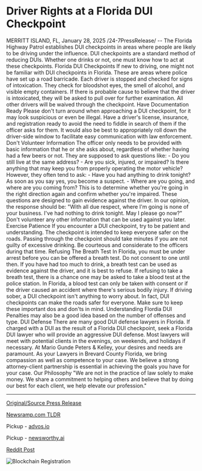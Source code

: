 # Driver Rights at a Florida DUI Checkpoint

MERRITT ISLAND, FL, January 28, 2025 /24-7PressRelease/ -- The Florida Highway Patrol establishes DUI checkpoints in areas where people are likely to be driving under the influence. DUI checkpoints are a standard method of reducing DUIs. Whether one drinks or not, one must know how to act at these checkpoints.  Florida DUI Checkpoints If new to driving, one might not be familiar with DUI checkpoints in Florida. These are areas where police have set up a road barricade. Each driver is stopped and checked for signs of intoxication. They check for bloodshot eyes, the smell of alcohol, and visible empty containers.  If there is probable cause to believe that the driver is intoxicated, they will be asked to pull over for further examination. All other drivers will be waived through the checkpoint.  Have Documentation Ready Please don't turn around when approaching a DUI checkpoint, for it may look suspicious or even be illegal. Have a driver's license, insurance, and registration ready to avoid the need to fiddle in search of them if the officer asks for them. It would also be best to appropriately roll down the driver-side window to facilitate easy communication with law enforcement.  Don't Volunteer Information The officer only needs to be provided with basic information that he or she asks about, regardless of whether having had a few beers or not. They are supposed to ask questions like:  - Do you still live at the same address? - Are you sick, injured, or impaired? Is there anything that may keep you from properly operating the motor vehicle?  However, they often tend to ask: - Have you had anything to drink tonight? As soon as you say yes, you become a suspect. - Where are you going, and where are you coming from? This is to determine whether you're going in the right direction again and confirm whether you're impaired.  These questions are designed to gain evidence against the driver. In our opinion, the response should be: "With all due respect, where I'm going is none of your business. I've had nothing to drink tonight. May I please go now?"  Don't volunteer any other information that can be used against you later.  Exercise Patience If you encounter a DUI checkpoint, try to be patient and understanding. The checkpoint is intended to keep everyone safer on the roads. Passing through the checkpoint should take minutes if you are not guilty of excessive drinking. Be courteous and considerate to the officers during that time.  Refusing The Breath Test In Florida, you must be under arrest before you can be offered a breath test. Do not consent to one until then. If you have had too much to drink, a breath test can be used as evidence against the driver, and it is best to refuse.  If refusing to take a breath test, there is a chance one may be asked to take a blood test at the police station. In Florida, a blood test can only be taken with consent or if the driver caused an accident where there's serious bodily injury.  If driving sober, a DUI checkpoint isn't anything to worry about. In fact, DUI checkpoints can make the roads safer for everyone.  Make sure to keep these important dos and don'ts in mind. Understanding Flordia DUI Penalties may also be a good idea based on the number of offenses and type.  DUI Defense There are many good DUI defense lawyers in Florida. If charged with a DUI as the result of a Florida DUI checkpoint, seek a Florida DUI lawyer who will provide an aggressive DUI defense. Most lawyers will meet with potential clients in the evenings, on weekends, and holidays if necessary.  At Mario Gunde Peters & Kelley, your desires and needs are paramount. As your Lawyers in Brevard County Florida, we bring compassion as well as competence to your case. We believe a strong attorney-client partnership is essential in achieving the goals you have for your case.  Our Philosophy "We are not in the practice of law solely to make money. We share a commitment to helping others and believe that by doing our best for each client, we help elevate our profession." 

---

[Original/Source Press Release](https://www.24-7pressrelease.com/press-release/519198/driver-rights-at-a-florida-dui-checkpoint)
                    

[Newsramp.com TLDR](https://newsramp.com/curated-news/florida-highway-patrol-establishes-dui-checkpoints-to-improve-road-safety/7d734b4a5f08c6f6801f59f796e1174d) 


Pickup - [advos.io](https://advos.io/en/navigating-florida-dui-checkpoints-know-your-rights-and-responsibilities/202510403)

Pickup - [newsworthy.ai](https://newsworthy.ai/curated/navigating-florida-dui-checkpoints-know-your-rights-and-responsibilities/202510403)
 



[Reddit Post](https://www.reddit.com/r/newsramp/comments/1ibwxio/florida_highway_patrol_establishes_dui/) 



![Blockchain Registration](https://cdn.newsramp.app/24-7PressRelease/qrcode/251/28/bendnHT8.webp)
